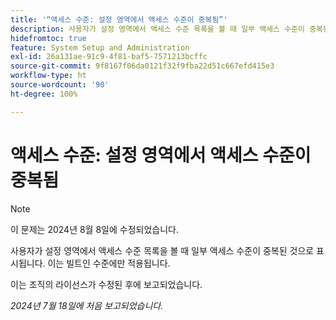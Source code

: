 ```yaml
---
title: '“액세스 수준: 설정 영역에서 액세스 수준이 중복됨”'
description: 사용자가 설정 영역에서 액세스 수준 목록을 볼 때 일부 액세스 수준이 중복된 것으로 표시됩니다. 이는 빌트인 수준에만 적용됩니다.
hidefromtoc: true
feature: System Setup and Administration
exl-id: 26a131ae-91c9-4f81-baf5-7571213bcffc
source-git-commit: 9f8167f06da0121f32f9fba22d51c667efd415e3
workflow-type: ht
source-wordcount: '90'
ht-degree: 100%

---
```


# 액세스 수준: 설정 영역에서 액세스 수준이 중복됨

>[!NOTE]
>
>이 문제는 2024년 8월 8일에 수정되었습니다.

사용자가 설정 영역에서 액세스 수준 목록을 볼 때 일부 액세스 수준이 중복된 것으로 표시됩니다. 이는 빌트인 수준에만 적용됩니다.

이는 조직의 라이선스가 수정된 후에 보고되었습니다.

_2024년 7월 18일에 처음 보고되었습니다._
